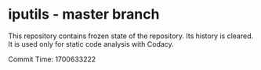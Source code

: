 # iputils - master branch

This repository contains frozen state of the repository.
Its history is cleared. It is used only for static code
analysis with Codacy.

Commit Time: 1700633222